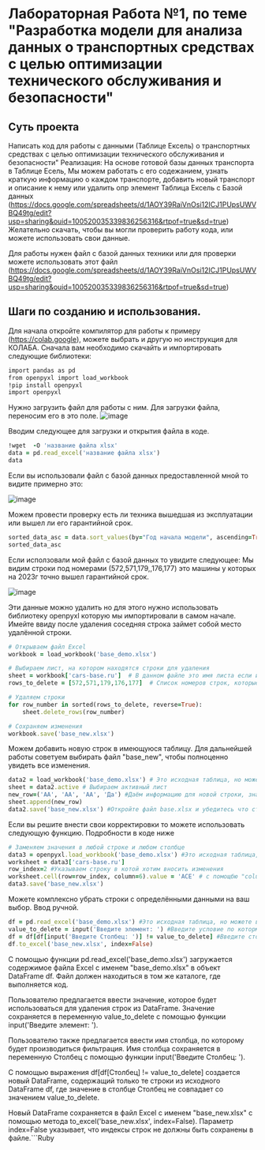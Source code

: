 # Лабораторная Работа №1, по теме "Разработка модели для анализа данных о транспортных средствах с целью оптимизации технического обслуживания и безопасности"
## Суть проекта
Написать код для  работы с данными (Таблице Ексель) о транспортных средствах с целью оптимизации технического обслуживания и безопасности"
 Реализация:
 На основе готовой базы данных транспорта в Таблице Есель, Мы можем работать с его содежанием, узнать краткую информацию о каждом транспорте,  добавить новый транспорт и описание к нему или удалить опр элемент
Таблица Ексель с Базой данных (https://docs.google.com/spreadsheets/d/1AOY39RaiVnOsi12ICJ1PUpsUWVBQ49tg/edit?usp=sharing&ouid=100520035339836256316&rtpof=true&sd=true)
Желательно  скачать, чтобы вы могли проверить работу кода, или можете использовать свои данные.

Для работы нужен файл с базой данных техники или для проверки можете использовать этот файл (https://docs.google.com/spreadsheets/d/1AOY39RaiVnOsi12ICJ1PUpsUWVBQ49tg/edit?usp=sharing&ouid=100520035339836256316&rtpof=true&sd=true)
## Шаги по созданию и использования.
Для начала откройте компилятор для работы к примеру (https://colab.google), можете выбрать и другую но инструкция для КОЛАБА.
Сначала вам необходимо  скачайть и импортировать следующие библиотеки:
```Ruby
import pandas as pd
from openpyxl import load_workbook
!pip install openpyxl
import openpyxl
```
Нужно загрузить файл для работы с ним.
Для загрузки файла, переносим его в это поле.
![image](https://github.com/Vokoon/Laba1_Akimov/assets/120046709/11615305-0946-4884-a06e-f311d9691de2)


Вводим следующее для загрузки и открытия файла в коде.
```Ruby
!wget  -O 'название файла xlsx'
data = pd.read_excel('название файла xlsx')
data
```
Если вы использовали файл с базой данных предоставленной мной то видите примерно это: 

![image](https://github.com/Vokoon/Laba1_Akimov/assets/120046709/ec0449e8-29d7-4cdd-8f78-ca48a27fad77)

Можем провести проверку есть ли техника вышедшая из эксплуатации или вышел ли его гарантийной срок.
```Ruby
sorted_data_asc = data.sort_values(by="Год начала модели", ascending=True)
sorted_data_asc
```
Если исползовали мой файл с базой данных то увидите следующее: Мы видим строки под номерами (572,571,179,,176,177) это машины у которых на 2023г точно вышел гарантийной срок.

![image](https://github.com/Vokoon/Laba1_Akimov/assets/120046709/bf600f70-85b7-472c-848e-a9a41eed97d3)

Эти данные можно удалить но для этого нужно использовать библиотеку openpyxl которую мы импортировали в самом начале.
Имейте ввиду после удаления соседняя строка займет собой место удалённой строки.

```Ruby
# Открываем файл Excel
workbook = load_workbook('base_demo.xlsx')

# Выбираем лист, на котором находятся строки для удаления
sheet = workbook['cars-base.ru']  # В данном файле это имя листа если использовали другой файл то имя будет другое.
rows_to_delete = [572,571,179,176,177]  # Список номеров строк, которые нужно удалить

# Удаляем строки
for row_number in sorted(rows_to_delete, reverse=True):
    sheet.delete_rows(row_number)

# Сохраняем изменения
workbook.save('base_new.xlsx')
```
Можем добавить новую строк в имеющуюся таблицу. Для дальнейшей работы советуем выбирать файл "base_new", чтобы полноценно увидеть все изменения.
```Ruby
data2 = load_workbook('base_demo.xlsx') # Это исходная таблица, но можете выбрать 'base_new.xlsx' которую мы создавали для сохранения изменний в предыдущей функции.
sheet = data2.active # Выбираем активный лист
new_row=('AA', 'AA', 'AA', 'Да') #Даём информацию для новой строки, значения могут быть любые, но знайте (,) разделяет значения по столбцам
sheet.append(new_row)
data2.save('base_new.xlsx') #Откройте файл base.xlsx и убедитесь что строка под этим номером пропала и была автоматически заменена соседом рядом
```
Если вы решите внести свои корректировки то можете использовать следующую функцию. Подробности в коде ниже
```Ruby
# Заменяем значения в любой строке и любом столбце
data3 = openpyxl.load_workbook('base_demo.xlsx') #Это исходная таблица, но можете выбрать 'base_new.xlsx'
worksheet = data3['cars-base.ru']
row_index=2 #Указываем строку в котой хотим вносить изменения
worksheet.cell(row=row_index, column=6).value = 'ACE' # с помощбю "column=6" Указываем столбец в которой хотим вносить изменения
data3.save('base_new.xlsx')
```
Можете комплексно убрать строки с определёнными данными на ваш выбор. Ввод ручной.
```Ruby
df = pd.read_excel('base_demo.xlsx') #Это исходная таблица, но можете выбрать 'base_new.xlsx'
value_to_delete = input('Введите элемент: ') #Введите условие по которму функция будет удалять строки
df = df[df[input('Введите Столбец: ')] != value_to_delete] #Введите столбец впределах которого функция будет удалять строки
df.to_excel('base_new.xlsx', index=False)
```
С помощью функции pd.read_excel('base_demo.xlsx') загружается содержимое файла Excel с именем "base_demo.xlsx" в объект DataFrame df. Файл должен находиться в том же каталоге, где выполняется код.

Пользователю предлагается ввести значение, которое будет использоваться для удаления строк из DataFrame. Значение сохраняется в переменную value_to_delete с помощью функции input('Введите элемент: ').

Пользователю также предлагается ввести имя столбца, по которому будет производиться фильтрация. Имя столбца сохраняется в переменную Столбец с помощью функции input('Введите Столбец: ').

С помощью выражения df[df[Столбец] != value_to_delete] создается новый DataFrame, содержащий только те строки из исходного DataFrame df, где значение в столбце Столбец не совпадает со значением value_to_delete.

Новый DataFrame сохраняется в файл Excel с именем "base_new.xlsx" с помощью метода to_excel('base_new.xlsx', index=False). Параметр index=False указывает, что индексы строк не должны быть сохранены в файле.```Ruby
```
